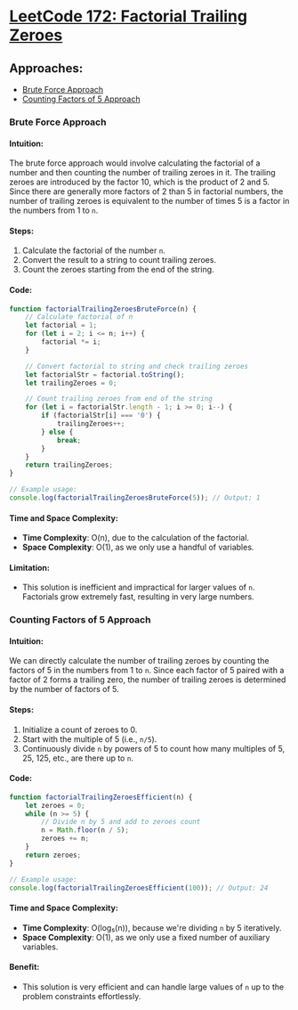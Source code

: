 # [LeetCode 172: Factorial Trailing Zeroes](https://leetcode.com/problems/factorial-trailing-zeroes/)

## Approaches:

- [Brute Force Approach](#brute-force-approach)
- [Counting Factors of 5 Approach](#counting-factors-of-5-approach)

### Brute Force Approach

#### Intuition:
The brute force approach would involve calculating the factorial of a number and then counting the number of trailing zeroes in it. The trailing zeroes are introduced by the factor 10, which is the product of 2 and 5. Since there are generally more factors of 2 than 5 in factorial numbers, the number of trailing zeroes is equivalent to the number of times 5 is a factor in the numbers from 1 to `n`.

#### Steps:
1. Calculate the factorial of the number `n`.
2. Convert the result to a string to count trailing zeroes.
3. Count the zeroes starting from the end of the string.

#### Code:
```javascript
function factorialTrailingZeroesBruteForce(n) {
    // Calculate factorial of n
    let factorial = 1;
    for (let i = 2; i <= n; i++) {
        factorial *= i;
    }

    // Convert factorial to string and check trailing zeroes
    let factorialStr = factorial.toString();
    let trailingZeroes = 0;

    // Count trailing zeroes from end of the string
    for (let i = factorialStr.length - 1; i >= 0; i--) {
        if (factorialStr[i] === '0') {
            trailingZeroes++;
        } else {
            break;
        }
    }
    return trailingZeroes;
}

// Example usage:
console.log(factorialTrailingZeroesBruteForce(5)); // Output: 1
```

#### Time and Space Complexity:
- **Time Complexity**: O(n), due to the calculation of the factorial.
- **Space Complexity**: O(1), as we only use a handful of variables.

#### Limitation:
- This solution is inefficient and impractical for larger values of `n`. Factorials grow extremely fast, resulting in very large numbers.

### Counting Factors of 5 Approach

#### Intuition:
We can directly calculate the number of trailing zeroes by counting the factors of 5 in the numbers from 1 to `n`. Since each factor of 5 paired with a factor of 2 forms a trailing zero, the number of trailing zeroes is determined by the number of factors of 5.

#### Steps:
1. Initialize a count of zeroes to 0.
2. Start with the multiple of 5 (i.e., `n/5`).
3. Continuously divide `n` by powers of 5 to count how many multiples of 5, 25, 125, etc., are there up to `n`.

#### Code:
```javascript
function factorialTrailingZeroesEfficient(n) {
    let zeroes = 0;
    while (n >= 5) {
        // Divide n by 5 and add to zeroes count
        n = Math.floor(n / 5);
        zeroes += n;
    }
    return zeroes;
}

// Example usage:
console.log(factorialTrailingZeroesEfficient(100)); // Output: 24
```

#### Time and Space Complexity:
- **Time Complexity**: O(log₅(n)), because we're dividing `n` by 5 iteratively.
- **Space Complexity**: O(1), as we only use a fixed number of auxiliary variables.

#### Benefit:
- This solution is very efficient and can handle large values of `n` up to the problem constraints effortlessly.


